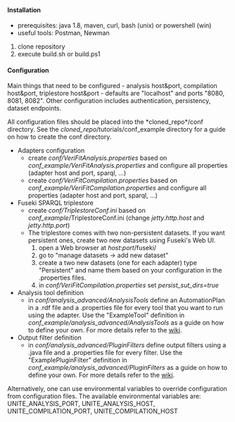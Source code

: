 #### Installation
- prerequisites: java 1.8, maven, curl, bash (unix) or powershell (win)
- useful tools: Postman, Newman
1) clone repository
2) execute build.sh or build.ps1

#### Configuration
Main things that need to be configured - analysis host&port, compilation host&port, triplestore host&port - defaults are "localhost" and ports "8080, 8081, 8082".
Other configuration includes authentication, persistency, dataset endpoints.

All configuration files should be placed into the \*cloned_repo\*/conf directory. See the *cloned_repo*/tutorials/conf_example directory for a guide on how to create the conf directory.
- Adapters configuration
    - create *conf/VeriFitAnalysis.properties* based on *conf_example/VeriFitAnalysis.properties* and configure all properties (adapter host and port, sparql, ...)
    - create *conf/VeriFitCompilation.properties* based on *conf_example/VeriFitCompilation.properties* and configure all properties (adapter host and port, sparql, ...)
- Fuseki SPARQL triplestore 
	- create *conf/TriplestoreConf.ini* based on *conf_example*/TriplestoreConf.ini (change *jetty.http.host* and *jetty.http.port*)
    - The triplestore comes with two non-persistent datasets. If you want persistent ones, create two new datasets using Fuseki's Web UI.
        1) open a Web browser at *host*:*port*/fuseki/
        2) go to "manage datasets -> add new dataset"
        3) create a two new datasets (one for each adapter) type "Persistent" and name them based on your configuration in the .properties files.
        4) in *conf/VeriFitCompilation.properties* set *persist_sut_dirs=true*
- Analysis tool definition
    - in *conf/analysis_advanced/AnalysisTools* define an AutomationPlan in a .rdf file and a .properties file for every tool that you want to run using the adapter. Use the "ExampleTool" definition in *conf_example/analysis_advanced/AnalysisTools* as a guide on how to define your own. For more details refer to the [wiki](https://pajda.fit.vutbr.cz/verifit/oslc-generic-analysis/-/wikis/Usage-Guide/2.-Analysis-Tool-Definition).
- Output filter definition
    - in *conf/analysis_advanced/PluginFilters* define output filters using a .java file and a .properties file for every filter. Use the "ExamplePluginFilter" definition in *conf_example/analysis_advanced/PluginFilters* as a guide on how to define your own. For more details refer to the [wiki](https://pajda.fit.vutbr.cz/verifit/oslc-generic-analysis/-/wikis/Usage-Guide/3.-Plugin-Output-Filters).

Alternatively, one can use environmental variables to override configuration from configuration files.
The available environmental variables are: UNITE_ANALYSIS_PORT, UNITE_ANALYSIS_HOST, UNITE_COMPILATION_PORT, UNITE_COMPILATION_HOST